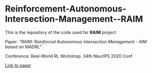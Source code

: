 # Reinforcement-Autonomous-Intersection-Management--RAIM
This is the repository of the code used for **RAIM** project

Paper: "_RAIM: Reinforced Autonomous Intersection Management - AIM based on MADRL_"

Conference: Real-World RL Workshop. 34th NeurIPS 2020 Conf

[Link to paper](https://www.researchgate.net/publication/357957238_RAIM_Reinforced_Autonomous_Intersection_Management_-_AIM_based_on_MADRL)
